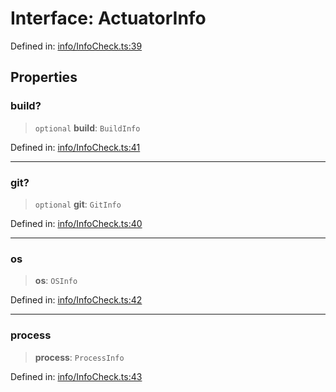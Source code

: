 # Interface: ActuatorInfo

Defined in: [info/InfoCheck.ts:39](https://github.com/actuatorjs/actuatorjs/blob/6840fb67c5d58adb0e25307e5b6fa05d6a0ee3d9/src/info/InfoCheck.ts#L39)

## Properties

### build?

> `optional` **build**: `BuildInfo`

Defined in: [info/InfoCheck.ts:41](https://github.com/actuatorjs/actuatorjs/blob/6840fb67c5d58adb0e25307e5b6fa05d6a0ee3d9/src/info/InfoCheck.ts#L41)

***

### git?

> `optional` **git**: `GitInfo`

Defined in: [info/InfoCheck.ts:40](https://github.com/actuatorjs/actuatorjs/blob/6840fb67c5d58adb0e25307e5b6fa05d6a0ee3d9/src/info/InfoCheck.ts#L40)

***

### os

> **os**: `OSInfo`

Defined in: [info/InfoCheck.ts:42](https://github.com/actuatorjs/actuatorjs/blob/6840fb67c5d58adb0e25307e5b6fa05d6a0ee3d9/src/info/InfoCheck.ts#L42)

***

### process

> **process**: `ProcessInfo`

Defined in: [info/InfoCheck.ts:43](https://github.com/actuatorjs/actuatorjs/blob/6840fb67c5d58adb0e25307e5b6fa05d6a0ee3d9/src/info/InfoCheck.ts#L43)
